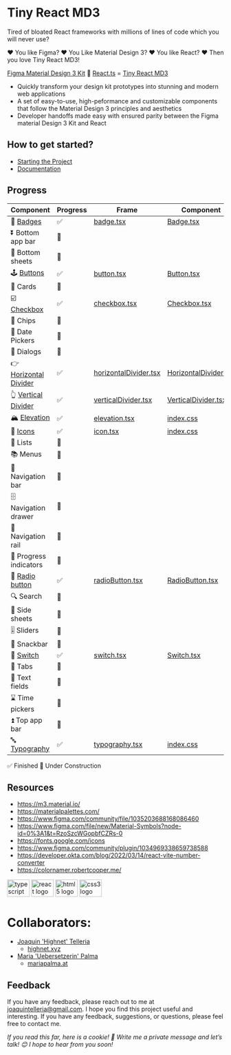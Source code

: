 # Tiny React MD3

Tired of bloated React frameworks with millions of lines of code which you will never use?

❤️ You like Figma? ❤️ You Like Material Design 3? ❤️ You like React? ❤️ Then you love Tiny React MD3!

[Figma Material Design 3 Kit](https://www.figma.com/community/file/1035203688168086460) 🤝 [React.ts](https://developer.okta.com/blog/2022/03/14/react-vite-number-converter) = [Tiny React MD3](https://github.com/highnet/Tiny-React-MD3/)

* Quickly transform your design kit prototypes into stunning and modern web applications
* A set of easy-to-use, high-peformance and customizable components that follow the Material Design 3 principles and aesthetics
* Developer handoffs made easy with ensured parity between the Figma material Design 3 Kit and React



## How to get started?
* [Starting the Project](https://github.com/highnet/Tiny-React-MD3/blob/master/Tiny-React-MD3/readme.md)
* [Documentation](https://github.com/highnet/Tiny-React-MD3/blob/master/Tiny-React-MD3/src/readme.md)

## Progress
| Component | Progress | Frame | Component | 
|-----------|----------|-------|------------|
| 📛 [Badges](https://github.com/highnet/Tiny-React-MD3/blob/master/Tiny-React-MD3/src/readme.md#-badge) | ✅ | [badge.tsx](https://github.com/highnet/Tiny-React-MD3/blob/master/Tiny-React-MD3/src/Badge/Frame/badge.tsx) | [Badge.tsx](https://github.com/highnet/Tiny-React-MD3/blob/master/Tiny-React-MD3/src/Badge/Badge.tsx) | 
| ⏬ Bottom app bar | 🚧 | | |
| 🔽 Bottom sheets | 🚧 | | |
| 🕹️ [Buttons](https://github.com/highnet/Tiny-React-MD3/blob/master/Tiny-React-MD3/src/readme.md#%EF%B8%8F-buttons) | ✅ | [button.tsx](https://github.com/highnet/Tiny-React-MD3/blob/master/Tiny-React-MD3/src/Button/Frame/button.tsx) | [Button.tsx](https://github.com/highnet/Tiny-React-MD3/blob/master/Tiny-React-MD3/src/Button/Button.tsx) |
| 🪪 Cards | 🚧 | | |
| ☑️ [Checkbox](https://github.com/highnet/Tiny-React-MD3/blob/master/Tiny-React-MD3/src/readme.md#%EF%B8%8F-checkbox) | ✅ | [checkbox.tsx](https://github.com/highnet/Tiny-React-MD3/blob/master/Tiny-React-MD3/src/Checkbox/Frame/checkbox.tsx) | [Checkbox.tsx](https://github.com/highnet/Tiny-React-MD3/blob/master/Tiny-React-MD3/src/Checkbox/Checkbox.tsx) |
| 🍪 Chips | 🚧 | | |
| 📅 Date Pickers | 🚧 | | |
| 💬 Dialogs | 🚧 | | |
| 👉 [Horizontal Divider](https://github.com/highnet/Tiny-React-MD3/blob/master/Tiny-React-MD3/src/readme.md#-horizontal-divider) | ✅ | [horizontalDivider.tsx](https://github.com/highnet/Tiny-React-MD3/blob/master/Tiny-React-MD3/src/HorizontalDivider/Frame/horizontalDivider.tsx) | [HorizontalDivider.tsx](https://github.com/highnet/Tiny-React-MD3/blob/master/Tiny-React-MD3/src/HorizontalDivider/HorizontalDivider.tsx) |
| 👆 [Vertical Divider](https://github.com/highnet/Tiny-React-MD3/blob/master/Tiny-React-MD3/src/readme.md#-vertical-divider) | ✅ | [verticalDivider.tsx](https://github.com/highnet/Tiny-React-MD3/blob/master/Tiny-React-MD3/src/VerticalDivider/Frame/verticalDivider.tsx) | [VerticalDivider.tsx](https://github.com/highnet/Tiny-React-MD3/blob/master/Tiny-React-MD3/src/VerticalDivider/VerticalDivider.tsx) |
| 🏔️ [Elevation](https://github.com/highnet/Tiny-React-MD3/blob/master/Tiny-React-MD3/src/readme.md#%EF%B8%8F-elevation) | ✅ | [elevation.tsx](https://github.com/highnet/Tiny-React-MD3/blob/master/Tiny-React-MD3/src/Elevation/Frame/elevation.tsx) | [index.css](https://github.com/highnet/Tiny-React-MD3/blob/master/Tiny-React-MD3/src/index.css) |
| 💟 [Icons](https://github.com/highnet/Tiny-React-MD3/blob/master/Tiny-React-MD3/src/readme.md#-icons) | ✅ | [icon.tsx](https://github.com/highnet/Tiny-React-MD3/blob/master/Tiny-React-MD3/src/Icon/Frame/icon.tsx) | [index.css](https://github.com/highnet/Tiny-React-MD3/blob/master/Tiny-React-MD3/src/index.css) |
| 📝 Lists | 🚧 | | |
| 📚 Menus | 🚧 | | |
| 🧭 Navigation bar | 🚧 | | |
| 🗄️ Navigation drawer | 🚧 | | |
| 🚈 Navigation rail | 🚧 | | |
| 🔄 Progress indicators | 🚧 | | |
| 🔘 [Radio button](https://github.com/highnet/Tiny-React-MD3/tree/master/Tiny-React-MD3/src#-radio-button) | ✅ | [radioButton.tsx](https://github.com/highnet/Tiny-React-MD3/blob/master/Tiny-React-MD3/src/Radio%20Button/Frame/radioButton.tsx) | [RadioButton.tsx](https://github.com/highnet/Tiny-React-MD3/blob/master/Tiny-React-MD3/src/Radio%20Button/RadioButton.tsx) |
| 🔍 Search | 🚧 | | |
| 📑 Side sheets | 🚧 | | |
| 🎚️ Sliders | 🚧 | | |
| 🥨 Snackbar | 🚧 | | |
| 🔦 [Switch](https://github.com/highnet/Tiny-React-MD3/blob/master/Tiny-React-MD3/src/readme.md#-switch) | ✅ | [switch.tsx](https://github.com/highnet/Tiny-React-MD3/blob/master/Tiny-React-MD3/src/Switch/Frame/switch.tsx) | [Switch.tsx](https://github.com/highnet/Tiny-React-MD3/blob/master/Tiny-React-MD3/src/Switch/Switch.tsx) |
| 📑 Tabs | 🚧 | | |
| 📜 Text fields | 🚧 | | |
| ⌛ Time pickers | 🚧 | | |
| ⏫ Top app bar | 🚧 | | |
| 🔤 [Typography](https://github.com/highnet/Tiny-React-MD3/blob/master/Tiny-React-MD3/src/readme.md#-typography) | ✅ | [typography.tsx](https://github.com/highnet/Tiny-React-MD3/blob/master/Tiny-React-MD3/src/Typography/Frame/typography.tsx) | [index.css](https://github.com/highnet/Tiny-React-MD3/blob/master/Tiny-React-MD3/src/index.css) |

✅ Finished
🚧 Under Construction

## Resources
* https://m3.material.io/
* https://materialpalettes.com/
* https://www.figma.com/community/file/1035203688168086460
* https://www.figma.com/file/new/Material-Symbols?node-id=0%3A1&t=RzoSzcWGopbfCZRs-0
* https://fonts.google.com/icons
* https://www.figma.com/community/plugin/1034969338659738588
* https://developer.okta.com/blog/2022/03/14/react-vite-number-converter
* https://colornamer.robertcooper.me/

<div align="left">
  <img src="https://cdn.jsdelivr.net/gh/devicons/devicon/icons/typescript/typescript-original.svg" height="40" width="52" alt="typescript logo"  />
  <img src="https://cdn.jsdelivr.net/gh/devicons/devicon/icons/react/react-original.svg" height="40" width="52" alt="react logo"  />
  <img src="https://cdn.jsdelivr.net/gh/devicons/devicon/icons/html5/html5-original.svg" height="40" width="52" alt="html5 logo"  />
  <img src="https://cdn.jsdelivr.net/gh/devicons/devicon/icons/css3/css3-original.svg" height="40" width="52" alt="css3 logo"  />
</div>

###

# Collaborators: 
* [Joaquin 'Highnet' Telleria](https://www.linkedin.com/in/joaquin-telleria-57957aa5/)
  * [highnet.xyz](https://www.highnet.xyz)
* [Maria 'Uebersetzerin' Palma](https://www.linkedin.com/in/maria-palma-a9a101189/)
  * [mariapalma.at](https://mariapalma.at/)

## Feedback
If you have any feedback, please reach out to me at joaquintelleria@gmail.com.
I hope you find this project useful and interesting. If you have any feedback, suggestions, or questions, please feel free to contact me.

<i>If you read this far, here is a cookie! 🍪 Write me a private message and let’s talk! 😊 I hope to hear from you soon!</i>

